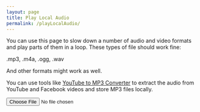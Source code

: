 ```yaml
---
layout: page
title: Play Local Audio
permalink: /playLocalAudio/
---
```

You can use this page to slow down a number of audio and video formats and play parts of them in a loop. These types of file should work fine:

<div class="showTextInfo">
.mp3, .m4a, .ogg, .wav
</div>

And other formats might work as well.

You can use tools like <a href="https://www.mediahuman.com/youtube-to-mp3-converter/">YouTube to MP3 Converter</a> to extract the audio from YouTube and Facebook videos and store MP3 files locally.

<input type="file" id="files" class='filterButton' name="files[]"  accept="audio/x-m4a, audio/mpeg, audio/ogg, audio/wav"/>

<output id="fileInfo"></output>

<div class="player">
<div id="audioPlayer"></div>
<div id="showPlayer"></div>
</div>

<script>
// Check for the various File API support.
if (window.File && window.FileReader && window.FileList && window.Blob) {
    document.getElementById('files').addEventListener('change', handleAudioFileSelect, false);
} else {
    alert('The File APIs are not fully supported in this browser.');
}

function handleAudioFileSelect(evt) {
    evt.stopPropagation();
    evt.preventDefault();

    var files = evt.target.files; // FileList object.
    var fileInfo = document.getElementById('fileInfo');
    var audioPlayer = document.getElementById('audioPlayer');
    var showPlayer = document.getElementById('showPlayer');
    audioPlayer.innerHTML = createAudioPlayer();

    // files is a FileList of File objects. List some properties.
    for (var i = 0, f; f = files[i]; i++) {
        if (f.type.indexOf('audio') == 0) {
            fileInfo.innerHTML = '<h2>' + f.name + '<h2>';
            showPlayer.innerHTML = '';
        } else {
            fileInfo.innerHTML = f.name + ' - unsupported file type';
            audioPlayer.innerHTML = '';
            showPlayer.innerHTML = '';
            continue;
        }       
        var reader = new FileReader();
        reader.onload = function(e) {
            showPlayer.innerHTML = createMP3player('1', this.result);
            createSliders('1');
        };
        reader.readAsDataURL(f);
    }
}
</script>
